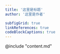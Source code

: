 ```yaml
---
title: '这里是标题'
author: '这里是作者'

subfigGrid: true
linkReferences: true
codeBlockCaptions: true
---
```


<!-- @@pandoc_crossref.i18n('zh_CN') -->

@include "content.md"
